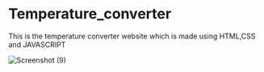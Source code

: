 # Temperature_converter
This is the temperature converter website which is made using HTML,CSS and JAVASCRIPT

![Screenshot (9)](https://github.com/Prem3232/Temperature_converter/assets/138702669/29fd4d23-89d5-42e4-91c7-64fa4c7aaf01)


